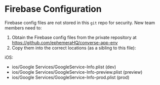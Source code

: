 # Firebase Configuration

Firebase config files are not stored in this `git` repo for security. New team members need to:

1. Obtain the Firebase config files from the private repository at https://github.com/ephemeraHQ/converse-app-env
2. Copy them into the correct locations (as a sibling to this file):

iOS:

- ios/Google Services/GoogleService-Info.plist (dev)
- ios/Google Services/GoogleService-Info-preview.plist (preview)
- ios/Google Services/GoogleService-Info-prod.plist (prod)
